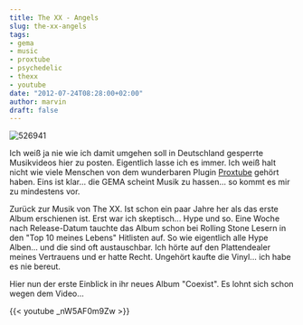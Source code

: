 ```yaml
---
title: The XX - Angels
slug: the-xx-angels
tags:
- gema
- music
- proxtube
- psychedelic
- thexx
- youtube
date: "2012-07-24T08:28:00+02:00"
author: marvin
draft: false
---
```

![526941](/images/526941.jpg)

Ich weiß ja nie wie ich damit umgehen soll in Deutschland gesperrte
Musikvideos hier zu posten. Eigentlich lasse ich es immer. Ich weiß halt
nicht wie viele Menschen von dem wunderbaren Plugin
[Proxtube](https://proxtube.com/) gehört haben. Eins ist klar... die
GEMA scheint Musik zu hassen... so kommt es mir zu mindestens vor.

Zurück zur Musik von The XX. Ist schon ein paar Jahre her als das erste
Album erschienen ist. Erst war ich skeptisch... Hype und so. Eine Woche
nach Release-Datum tauchte das Album schon bei Rolling Stone Lesern in
den "Top 10 meines Lebens" Hitlisten auf. So wie eigentlich alle Hype
Alben... und die sind oft austauschbar. Ich hörte auf den Plattendealer
meines Vertrauens und er hatte Recht. Ungehört kaufte die Vinyl... ich
habe es nie bereut.

Hier nun der erste Einblick in ihr neues Album "Coexist". Es lohnt sich
schon wegen dem Video...

{{< youtube _nW5AF0m9Zw >}}